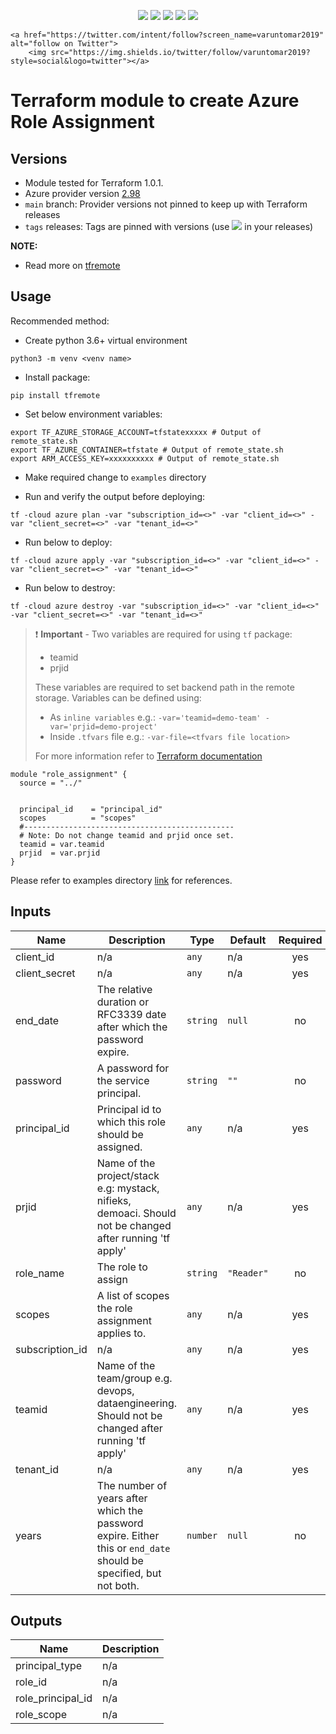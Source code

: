 <p align="center">
    <a href="https://github.com/tomarv2/terraform-azure-role-assignment/actions/workflows/pre-commit.yml" alt="Pre Commit">
        <img src="https://github.com/tomarv2/terraform-azure-role-assignment/actions/workflows/pre-commit.yml/badge.svg?branch=main" /></a>
    <a href="https://www.apache.org/licenses/LICENSE-2.0" alt="license">
        <img src="https://img.shields.io/github/license/tomarv2/terraform-azure-role-assignment" /></a>
    <a href="https://github.com/tomarv2/terraform-azure-role-assignment/tags" alt="GitHub tag">
        <img src="https://img.shields.io/github/v/tag/tomarv2/terraform-azure-role-assignment" /></a>
    <a href="https://github.com/tomarv2/terraform-azure-role-assignment/pulse" alt="Activity">
        <img src="https://img.shields.io/github/commit-activity/m/tomarv2/terraform-azure-role-assignment" /></a>
    <a href="https://stackoverflow.com/users/6679867/tomarv2" alt="Stack Exchange reputation">
        <img src="https://img.shields.io/stackexchange/stackoverflow/r/6679867"></a>

    <a href="https://twitter.com/intent/follow?screen_name=varuntomar2019" alt="follow on Twitter">
        <img src="https://img.shields.io/twitter/follow/varuntomar2019?style=social&logo=twitter"></a>
</p>

# Terraform module to create Azure Role Assignment

## Versions

- Module tested for Terraform 1.0.1.
- Azure provider version [2.98](https://registry.terraform.io/providers/hashicorp/azurerm/latest)
- `main` branch: Provider versions not pinned to keep up with Terraform releases
- `tags` releases: Tags are pinned with versions (use <a href="https://github.com/tomarv2/terraform-azure-role-assignment/tags" alt="GitHub tag">
        <img src="https://img.shields.io/github/v/tag/tomarv2/terraform-azure-role-assignment" /></a> in your releases)

**NOTE:**

- Read more on [tfremote](https://github.com/tomarv2/tfremote)

## Usage

Recommended method:

- Create python 3.6+ virtual environment
```
python3 -m venv <venv name>
```

- Install package:
```
pip install tfremote
```

- Set below environment variables:
```
export TF_AZURE_STORAGE_ACCOUNT=tfstatexxxxx # Output of remote_state.sh
export TF_AZURE_CONTAINER=tfstate # Output of remote_state.sh
export ARM_ACCESS_KEY=xxxxxxxxxx # Output of remote_state.sh
```

- Make required change to `examples` directory

- Run and verify the output before deploying:
```
tf -cloud azure plan -var "subscription_id=<>" -var "client_id=<>" -var "client_secret=<>" -var "tenant_id=<>"
```

- Run below to deploy:
```
tf -cloud azure apply -var "subscription_id=<>" -var "client_id=<>" -var "client_secret=<>" -var "tenant_id=<>"
```

- Run below to destroy:
```
tf -cloud azure destroy -var "subscription_id=<>" -var "client_id=<>" -var "client_secret=<>" -var "tenant_id=<>"
```

> ❗️ **Important** - Two variables are required for using `tf` package:
>
> - teamid
> - prjid
>
> These variables are required to set backend path in the remote storage.
> Variables can be defined using:
>
> - As `inline variables` e.g.: `-var='teamid=demo-team' -var='prjid=demo-project'`
> - Inside `.tfvars` file e.g.: `-var-file=<tfvars file location> `
>
> For more information refer to [Terraform documentation](https://www.terraform.io/docs/language/values/variables.html)

```
module "role_assignment" {
  source = "../"


  principal_id    = "principal_id"
  scopes          = "scopes"
  #-----------------------------------------------
  # Note: Do not change teamid and prjid once set.
  teamid = var.teamid
  prjid  = var.prjid
}
```

Please refer to examples directory [link](examples) for references.

## Inputs

| Name | Description | Type | Default | Required |
|------|-------------|------|---------|:--------:|
| client\_id | n/a | `any` | n/a | yes |
| client\_secret | n/a | `any` | n/a | yes |
| end\_date | The relative duration or RFC3339 date after which the password expire. | `string` | `null` | no |
| password | A password for the service principal. | `string` | `""` | no |
| principal\_id | Principal id to which this role should be assigned. | `any` | n/a | yes |
| prjid | Name of the project/stack e.g: mystack, nifieks, demoaci. Should not be changed after running 'tf apply' | `any` | n/a | yes |
| role\_name | The role to assign | `string` | `"Reader"` | no |
| scopes | A list of scopes the role assignment applies to. | `any` | n/a | yes |
| subscription\_id | n/a | `any` | n/a | yes |
| teamid | Name of the team/group e.g. devops, dataengineering. Should not be changed after running 'tf apply' | `any` | n/a | yes |
| tenant\_id | n/a | `any` | n/a | yes |
| years | The number of years after which the password expire. Either this or `end_date` should be specified, but not both. | `number` | `null` | no |

## Outputs

| Name | Description |
|------|-------------|
| principal\_type | n/a |
| role\_id | n/a |
| role\_principal\_id | n/a |
| role\_scope | n/a |
